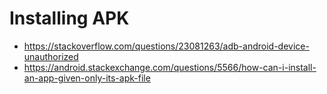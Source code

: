 # Installing APK

- https://stackoverflow.com/questions/23081263/adb-android-device-unauthorized
- https://android.stackexchange.com/questions/5566/how-can-i-install-an-app-given-only-its-apk-file